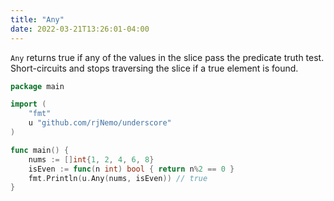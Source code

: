 ```yaml
---
title: "Any"
date: 2022-03-21T13:26:01-04:00
---
```


`Any` returns true if any of the values in the slice pass the predicate truth test. Short-circuits and stops traversing
the slice if a true element is found.

```go
package main

import (
	"fmt"
	u "github.com/rjNemo/underscore"
)

func main() {
	nums := []int{1, 2, 4, 6, 8}
	isEven := func(n int) bool { return n%2 == 0 }
	fmt.Println(u.Any(nums, isEven)) // true
}
```
